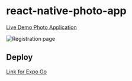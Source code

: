 # react-native-photo-app


[Live Demo Photo Application](https://youtu.be/Wri-7jYoA0Q)

![Registration page](./assets/registration-page.jpg)


## Deploy

[Link for Expo Go](https://expo.dev/@olgamykhailova/social-network?serviceType=classic)
